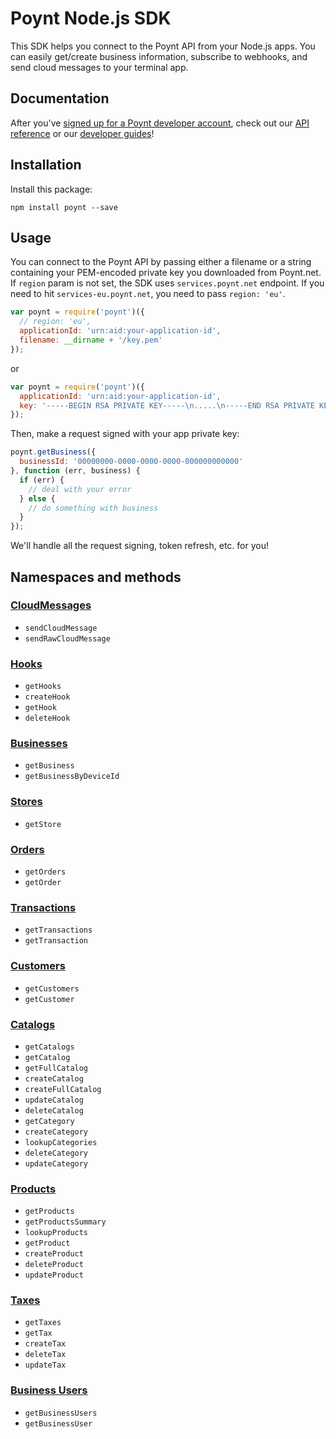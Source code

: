 # Poynt Node.js SDK

This SDK helps you connect to the Poynt API from your Node.js apps. You can easily get/create business information, subscribe to webhooks, and send cloud messages to your terminal app.

## Documentation

After you've [signed up for a Poynt developer account](https://poynt.net/auth/signup/developer), check out our [API reference](https://poynt.com/docs/api/) or our [developer guides](https://poynt.com/tag/guides/)!

## Installation

Install this package:

```
npm install poynt --save
```

## Usage

You can connect to the Poynt API by passing either a filename or a string containing your PEM-encoded private key you downloaded from Poynt.net. If `region` param is not set, the SDK uses `services.poynt.net` endpoint. If you need to hit `services-eu.poynt.net`, you need to pass `region: 'eu'`.

```javascript
var poynt = require('poynt')({
  // region: 'eu',
  applicationId: 'urn:aid:your-application-id',
  filename: __dirname + '/key.pem'
});
```
or

```javascript
var poynt = require('poynt')({
  applicationId: 'urn:aid:your-application-id',
  key: '-----BEGIN RSA PRIVATE KEY-----\n.....\n-----END RSA PRIVATE KEY-----'
});
```

Then, make a request signed with your app private key:

```javascript
poynt.getBusiness({
  businessId: '00000000-0000-0000-0000-000000000000'
}, function (err, business) {
  if (err) {
    // deal with your error
  } else {
    // do something with business
  }
});
```

We'll handle all the request signing, token refresh, etc. for you!

## Namespaces and methods

### [CloudMessages](https://poynt.com/docs/api/#cloudmessages-index)

* `sendCloudMessage`
* `sendRawCloudMessage`

### [Hooks](https://poynt.com/docs/api/#hooks-index)

* `getHooks`
* `createHook`
* `getHook`
* `deleteHook`

### [Businesses](https://poynt.com/docs/api/#businesses-index)

* `getBusiness`
* `getBusinessByDeviceId`

### [Stores](https://poynt.com/docs/api/#stores-index)

* `getStore`

### [Orders](https://poynt.com/docs/api/#orders-index)

* `getOrders`
* `getOrder`

### [Transactions](https://poynt.com/docs/api/#transactions-index)

* `getTransactions`
* `getTransaction`

### [Customers](https://poynt.com/docs/api/#customers-index)

* `getCustomers`
* `getCustomer`

### [Catalogs](https://poynt.com/docs/api/#catalogs-index)

* `getCatalogs`
* `getCatalog`
* `getFullCatalog`
* `createCatalog`
* `createFullCatalog`
* `updateCatalog`
* `deleteCatalog`
* `getCategory`
* `createCategory`
* `lookupCategories`
* `deleteCategory`
* `updateCategory`

### [Products](https://poynt.com/docs/api/#products-index)

* `getProducts`
* `getProductsSummary`
* `lookupProducts`
* `getProduct`
* `createProduct`
* `deleteProduct`
* `updateProduct`

### [Taxes](https://poynt.com/docs/api/#taxes-index)

* `getTaxes`
* `getTax`
* `createTax`
* `deleteTax`
* `updateTax`

### [Business Users](https://poynt.com/docs/api/#business-users-index)

* `getBusinessUsers`
* `getBusinessUser`

